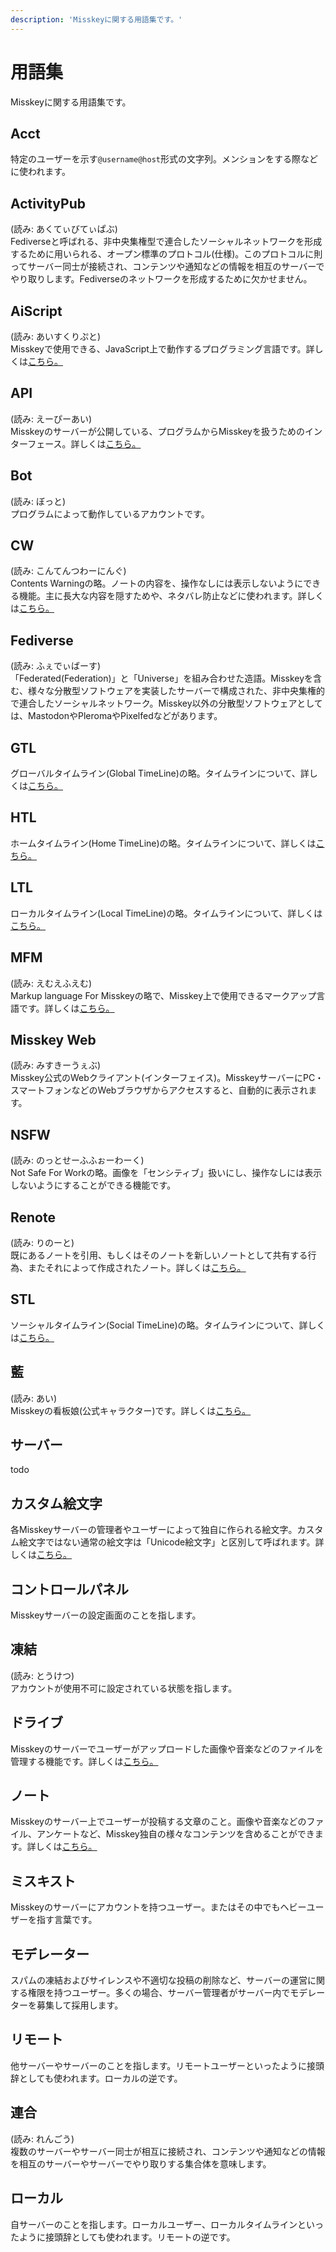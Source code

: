 ```yaml
---
description: 'Misskeyに関する用語集です。'
---
```


# 用語集
Misskeyに関する用語集です。

## Acct
特定のユーザーを示す`@username@host`形式の文字列。メンションをする際などに使われます。

## ActivityPub
(読み: あくてぃびてぃぱぶ)<br>
Fediverseと呼ばれる、非中央集権型で連合したソーシャルネットワークを形成するために用いられる、オープン標準のプロトコル(仕様)。このプロトコルに則ってサーバー同士が接続され、コンテンツや通知などの情報を相互のサーバーでやり取りします。Fediverseのネットワークを形成するために欠かせません。

## AiScript
(読み: あいすくりぷと)<br>
Misskeyで使用できる、JavaScript上で動作するプログラミング言語です。詳しくは[こちら。](../docs/advanced/aiscript)

## API
(読み: えーぴーあい)<br>
Misskeyのサーバーが公開している、プログラムからMisskeyを扱うためのインターフェース。詳しくは[こちら。](../docs/api)

## Bot
(読み: ぼっと)<br>
プログラムによって動作しているアカウントです。

## CW
(読み: こんてんつわーにんぐ)<br>
Contents Warningの略。ノートの内容を、操作なしには表示しないようにできる機能。主に長大な内容を隠すためや、ネタバレ防止などに使われます。詳しくは[こちら。](../docs/features/note.html#cw)

## Fediverse
(読み: ふぇでぃばーす)<br>
「Federated(Federation)」と「Universe」を組み合わせた造語。Misskeyを含む、様々な分散型ソフトウェアを実装したサーバーで構成された、非中央集権的で連合したソーシャルネットワーク。Misskey以外の分散型ソフトウェアとしては、MastodonやPleromaやPixelfedなどがあります。

## GTL
グローバルタイムライン(Global TimeLine)の略。タイムラインについて、詳しくは[こちら。](../docs/features/timeline)

## HTL
ホームタイムライン(Home TimeLine)の略。タイムラインについて、詳しくは[こちら。](../docs/features/timeline)

## LTL
ローカルタイムライン(Local TimeLine)の略。タイムラインについて、詳しくは[こちら。](../docs/features/timeline)

## MFM
(読み: えむえふえむ)<br>
Markup language For Misskeyの略で、Misskey上で使用できるマークアップ言語です。詳しくは[こちら。](../docs/features/mfm)

## Misskey Web
(読み: みすきーうぇぶ)<br>
Misskey公式のWebクライアント(インターフェイス)。MisskeyサーバーにPC・スマートフォンなどのWebブラウザからアクセスすると、自動的に表示されます。

## NSFW
(読み: のっとせーふふぉーわーく)<br>
Not Safe For Workの略。画像を「センシティブ」扱いにし、操作なしには表示しないようにすることができる機能です。

## Renote
(読み: りのーと)<br>
既にあるノートを引用、もしくはそのノートを新しいノートとして共有する行為、またそれによって作成されたノート。詳しくは[こちら。](../docs/features/note.html#renote)

## STL
ソーシャルタイムライン(Social TimeLine)の略。タイムラインについて、詳しくは[こちら。](../docs/features/timeline)

## 藍
(読み: あい)<br>
Misskeyの看板娘(公式キャラクター)です。詳しくは[こちら。](https://xn--931a.moe/)

## サーバー
todo

## カスタム絵文字
各Misskeyサーバーの管理者やユーザーによって独自に作られる絵文字。カスタム絵文字ではない通常の絵文字は「Unicode絵文字」と区別して呼ばれます。詳しくは[こちら。](../docs/features/custom-emoji)

## コントロールパネル
Misskeyサーバーの設定画面のことを指します。

## 凍結
(読み: とうけつ)<br>
アカウントが使用不可に設定されている状態を指します。

## ドライブ
Misskeyのサーバーでユーザーがアップロードした画像や音楽などのファイルを管理する機能です。詳しくは[こちら。](../docs/features/drive)

## ノート
Misskeyのサーバー上でユーザーが投稿する文章のこと。画像や音楽などのファイル、アンケートなど、Misskey独自の様々なコンテンツを含めることができます。詳しくは[こちら。](../docs/features/note)

## ミスキスト
Misskeyのサーバーにアカウントを持つユーザー。またはその中でもヘビーユーザーを指す言葉です。

## モデレーター
スパムの凍結およびサイレンスや不適切な投稿の削除など、サーバーの運営に関する権限を持つユーザー。多くの場合、サーバー管理者がサーバー内でモデレーターを募集して採用します。

## リモート
他サーバーやサーバーのことを指します。リモートユーザーといったように接頭辞としても使われます。ローカルの逆です。

## 連合
(読み: れんごう)<br>
複数のサーバーやサーバー同士が相互に接続され、コンテンツや通知などの情報を相互のサーバーやサーバーでやり取りする集合体を意味します。

## ローカル
自サーバーのことを指します。ローカルユーザー、ローカルタイムラインといったように接頭辞としても使われます。リモートの逆です。
